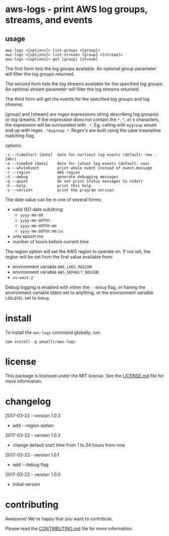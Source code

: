 aws-logs - print AWS log groups, streams, and events
================================================================================


usage
--------------------------------------------------------------------------------

    aws-logs <[options]> list-groups <[group]>
    aws-logs <[options]> list-streams [group] <[stream]>
    aws-logs <[options]> get [group] [stream]

The first form lists the log groups available.  An optional group parameter
will filter the log groups returned.

The second form lists the log streams available for the specified log groups.
An optional stream parameter will filter the log streams returned.

The third form will get the events for the specified log groups and log streams.

[group] and [stream] are regex expressions string describing log group(s) or
log streams.  If the expression does not contain the `*`, `^`, or `$`
characters, the expression will be surrounded with `.*`.  Eg, calling with
`mygroup` would end up with regex `.*mygroup.*`.  Regex's are built using
the case insensitive matching flag.

options:

    -s --timeStart [date]  date for earliest log events (default: now - 24hr)
    -e --timeEnd [date]    date for latest log events (default: now)
    -w --wholeEvent        print whole event instead of event.message
    -r --region            AWS region
    -d --debug             generate debugging messages
    -q --quiet             do not print status messages to stderr
    -h --help              print this help
    -v --version           print the program version

The date value can be in one of several forms:

* valid ISO date substring:
  * `yyyy-mm-dd`
  * `yyyy-mm-ddThh`
  * `yyyy-mm-ddThh:mm`
  * `yyyy-mm-ddThh:mm:ss`
* unix epoch ms
* number of hours before current time

The region option will set the AWS region to operate on.  If not set, the
region will be set from the first value available from:

* environment variable `AWS_LOGS_REGION`
* environment variable `AWS_DEFAULT_REGION`
* `us-west-2`

Debug logging is enabled with either the `--debug` flag, or having the
environment variable `DEBUG` set to anything, or the environment variable
`LOGLEVEL` set to `debug`.

install
================================================================================

To install the `aws-logs` command globally, run:

    npm install -g pmuellr/aws-logs


license
================================================================================

This package is licensed under the MIT license.  See the
[LICENSE.md](LICENSE.md) file for more information.


changelog
================================================================================

2017-03-22 - version 1.0.3

* add --region option

2017-03-22 - version 1.0.2

* change default start time from 1 to 24 hours from now

2017-03-22 - version 1.0.1

* add --debug flag

2017-03-22 - version 1.0.0

* initial version


contributing
================================================================================

Awesome!  We're happy that you want to contribute.

Please read the [CONTRIBUTING.md](CONTRIBUTING.md) file for more information.
